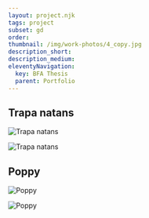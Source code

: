 ```yaml
---
layout: project.njk
tags: project
subset: gd
order:
thumbnail: /img/work-photos/4_copy.jpg
description_short:
description_medium: 
eleventyNavigation:
  key: BFA Thesis
  parent: Portfolio
---
```


## Trapa natans



![Trapa natans](/img/work-photos/1_copy.jpg)

![Trapa natans](/img/work-photos/2_copy.jpg)

## Poppy

![Poppy](/img/work-photos/3_copy.jpg)

![Poppy](/img/work-photos/4_copy.jpg)

## 
